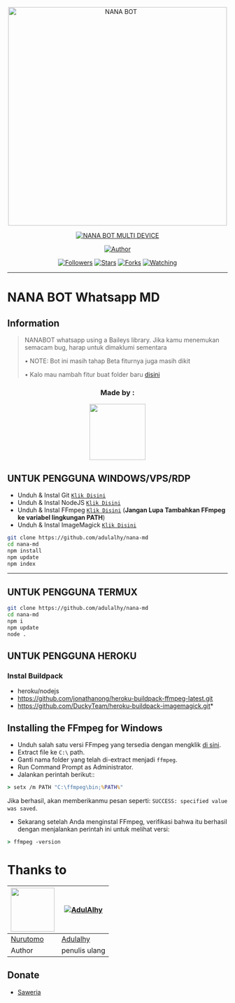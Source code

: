 <p align="center">
<img src="https://i.ibb.co/5shXwhS/8333516ae82a.jpg" alt="NANA BOT" width="500"/>


</p>
<p align="center">
<a href="#"><img title="NANA BOT MULTI DEVICE" src="https://img.shields.io/badge/NANA BOT MULTI DEVICE-green?colorA=%23ff0000&colorB=%23017e40&style=for-the-badge"></a>
</p>
<p align="center">
<a href="https://github.com/adulalhy/nana-md"><img title="Author" src="https://img.shields.io/badge/Author-adulalhy-red.svg?style=for-the-badge&logo=github"></a>
</p>
<p align="center">
<a href="https://github.com/adulalhy/nana-md"><img title="Followers" src="https://img.shields.io/github/followers/adulalhy?color=blue&style=flat-square"></a>
<a href="https://github.com/adulalhy/nana-md"><img title="Stars" src="https://img.shields.io/github/stars/adulalhy/nana-md?color=red&style=flat-square"></a>
<a href="https://github.com/adulalhy/nana-md/network/members"><img title="Forks" src="https://img.shields.io/github/forks/adulalhy/nana-md?color=red&style=flat-square"></a>
<a href="https://github.com/adulalhy/nana-md/watchers"><img title="Watching" src="https://img.shields.io/github/watchers/adulalhy/nana-md?label=Watchers&color=blue&style=flat-square"></a>
</p>

---

# NANA BOT Whatsapp MD
## Information
> NANABOT whatsapp using a Baileys library.
> Jika kamu menemukan semacam bug, harap untuk dimaklumi sementara
>
> • NOTE: Bot ini masih tahap Beta fiturnya juga masih dikit
> 
> • Kalo mau nambah fitur buat folder baru [disini](https://github.com/adulalhy/nana-md/tree/main/plugins)


<h3 align="center">Made by :</h3>
<p align="center">
  <a href="https://github.com/adulalhy"><img src="https://github.com/adulalhy.png?size=150)](https://github.com/adulalhy" height="128" width="128" /></a>
</p>


## UNTUK PENGGUNA WINDOWS/VPS/RDP

* Unduh & Instal Git [`Klik Disini`](https://git-scm.com/downloads)
* Unduh & Instal NodeJS [`Klik Disini`](https://nodejs.org/en/download)
* Unduh & Instal FFmpeg [`Klik Disini`](https://ffmpeg.org/download.html) (**Jangan Lupa Tambahkan FFmpeg ke variabel lingkungan PATH**)
* Unduh & Instal ImageMagick [`Klik Disini`](https://imagemagick.org/script/download.php)

```bash
git clone https://github.com/adulalhy/nana-md
cd nana-md
npm install
npm update
npm index
```

---------

## UNTUK PENGGUNA TERMUX
```bash
git clone https://github.com/adulalhy/nana-md
cd nana-md
npm i
npm update
node .
```

## UNTUK PENGGUNA HEROKU

### Instal Buildpack
* heroku/nodejs
* https://github.com/jonathanong/heroku-buildpack-ffmpeg-latest.git
* https://github.com/DuckyTeam/heroku-buildpack-imagemagick.git*

## Installing the FFmpeg for Windows
* Unduh salah satu versi FFmpeg yang tersedia dengan mengklik [di sini](https://www.gyan.dev/ffmpeg/builds/).
* Extract file ke `C:\` path.
* Ganti nama folder yang telah di-extract menjadi `ffmpeg`.
* Run Command Prompt as Administrator.
* Jalankan perintah berikut::
```cmd
> setx /m PATH "C:\ffmpeg\bin;%PATH%"
```
Jika berhasil, akan memberikanmu pesan seperti: `SUCCESS: specified value was saved`.
* Sekarang setelah Anda menginstal FFmpeg, verifikasi bahwa itu berhasil dengan menjalankan perintah ini untuk melihat versi:
```cmd
> ffmpeg -version
```

# Thanks to
<a href="https://github.com/Nurutomo"><img src="https://github.com/Nurutomo.png?size=100" width="100" height="100"></a> | [![AdulAlhy](http://github.com/adulalhy.png?size=100)](http://github.com/adulalhy)
----|----
[Nurutomo](https://github.com/Nurutomo) | [Adulalhy](http://github.com/adulalhy) | [Ilman] (http://github.com/ilmanhdyt)
Author | penulis ulang | Partner
## Donate
- [Saweria](https://saweria.co/adulalhy)
